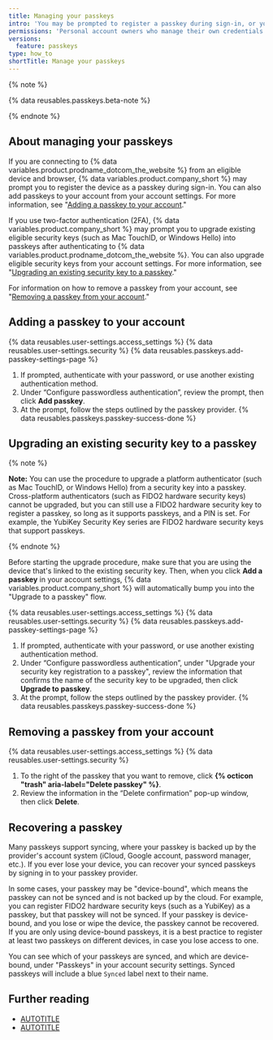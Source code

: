 ```yaml
---
title: Managing your passkeys
intro: 'You may be prompted to register a passkey during sign-in, or you can choose to register a new passkey in your account settings. For 2FA users, you can upgrade existing eligible security keys into passkeys.'
permissions: 'Personal account owners who manage their own credentials can authenticate to {% data variables.product.prodname_dotcom_the_website %} using passkeys.'
versions:
  feature: passkeys
type: how_to
shortTitle: Manage your passkeys
---
```

{% note %}

{% data reusables.passkeys.beta-note %}

{% endnote %}

## About managing your passkeys

If you are connecting to {% data variables.product.prodname_dotcom_the_website %} from an eligible device and browser, {% data variables.product.company_short %} may prompt you to register the device as a passkey during sign-in. You can also add passkeys to your account from your account settings. For more information, see "[Adding a passkey to your account](#adding-a-passkey-to-your-account)."

If you use two-factor authentication (2FA), {% data variables.product.company_short %} may prompt you to upgrade existing eligible security keys (such as Mac TouchID, or Windows Hello) into passkeys after authenticating to {% data variables.product.prodname_dotcom_the_website %}. You can also upgrade eligible security keys from your account settings. For more information, see "[Upgrading an existing security key to a passkey](#upgrading-an-existing-security-key-to-a-passkey)."

For information on how to remove a passkey from your account, see "[Removing a passkey from your account](#removing-a-passkey-from-your-account)."

## Adding a passkey to your account

{% data reusables.user-settings.access_settings %}
{% data reusables.user-settings.security %}
{% data reusables.passkeys.add-passkey-settings-page %}
1. If prompted, authenticate with your password, or use another existing authentication method.
1. Under “Configure passwordless authentication”, review the prompt, then click **Add passkey**.
1. At the prompt, follow the steps outlined by the passkey provider.
{% data reusables.passkeys.passkey-success-done %}

## Upgrading an existing security key to a passkey

{% note %}

**Note:** You can use the procedure to upgrade a platform authenticator (such as Mac TouchID, or Windows Hello) from a security key into a passkey. Cross-platform authenticators (such as FIDO2 hardware security keys) cannot be upgraded, but you can still use a FIDO2 hardware security key to register a passkey, so long as it supports passkeys, and a PIN is set. For example, the YubiKey Security Key series are FIDO2 hardware security keys that support passkeys.

{% endnote %}

Before starting the upgrade procedure, make sure that you are using the device that's linked to the existing security key. Then, when you click **Add a passkey** in your account settings, {% data variables.product.company_short %} will automatically bump you into the "Upgrade to a passkey" flow.

{% data reusables.user-settings.access_settings %}
{% data reusables.user-settings.security %}
{% data reusables.passkeys.add-passkey-settings-page %}
1. If prompted, authenticate with your password, or use another existing authentication method.
1. Under “Configure passwordless authentication”, under "Upgrade your security key registration to a passkey", review the information that confirms the name of the security key to be upgraded, then click **Upgrade to passkey**.
1. At the prompt, follow the steps outlined by the passkey provider.
{% data reusables.passkeys.passkey-success-done %}

## Removing a passkey from your account
{% data reusables.user-settings.access_settings %}
{% data reusables.user-settings.security %}
1. To the right of the passkey that you want to remove, click **{% octicon "trash" aria-label="Delete passkey" %}**.
1. Review the information in the “Delete confirmation” pop-up window, then click **Delete**.

## Recovering a passkey

Many passkeys support syncing, where your passkey is backed up by the provider's account system (iCloud, Google account, password manager, etc.). If you ever lose your device, you can recover your synced passkeys by signing in to your passkey provider.

In some cases, your passkey may be "device-bound", which means the passkey can not be synced and is not backed up by the cloud. For example, you can register FIDO2 hardware security keys (such as a YubiKey) as a passkey, but that passkey will not be synced. If your passkey is device-bound, and you lose or wipe the device, the passkey cannot be recovered.  If you are only using device-bound passkeys, it is a best practice to register at least two passkeys on different devices, in case you lose access to one.

You can see which of your passkeys are synced, and which are device-bound, under "Passkeys" in your account security settings. Synced passkeys will include a blue `Synced` label next to their name.

## Further reading
- [AUTOTITLE](/authentication/authenticating-with-a-passkey/about-passkeys)
- [AUTOTITLE](/authentication/authenticating-with-a-passkey/signing-in-with-a-passkey)
